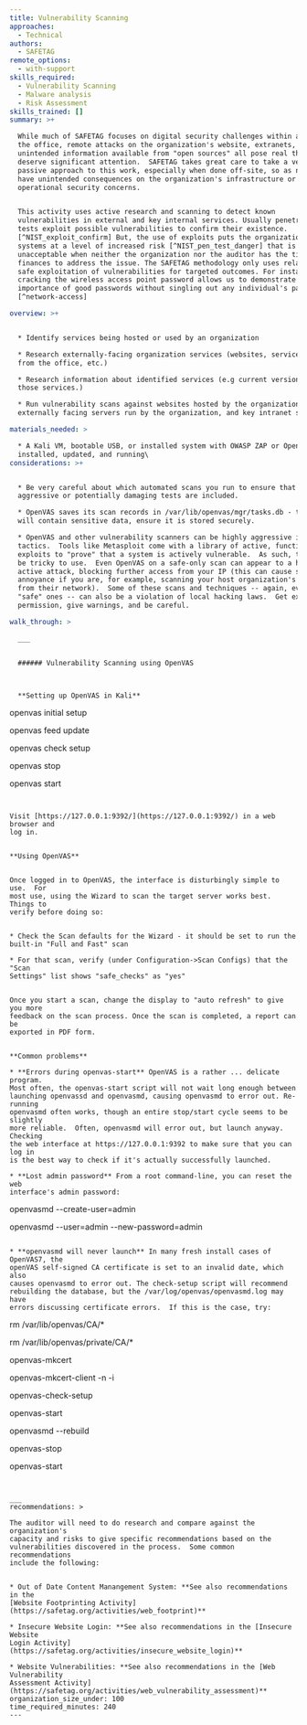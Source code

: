 ```yaml
---
title: Vulnerability Scanning
approaches:
  - Technical
authors:
  - SAFETAG
remote_options:
  - with-support
skills_required:
  - Vulnerability Scanning
  - Malware analysis
  - Risk Assessment
skills_trained: []
summary: >+

  While much of SAFETAG focuses on digital security challenges within and around
  the office, remote attacks on the organization's website, extranets, and
  unintended information available from "open sources" all pose real threats and
  deserve significant attention.  SAFETAG takes great care to take a very
  passive approach to this work, especially when done off-site, so as not to
  have unintended consequences on the organization's infrastructure or undermine
  operational security concerns.


  This activity uses active research and scanning to detect known
  vulnerabilities in external and key internal services. Usually penetration
  tests exploit possible vulnerabilities to confirm their existence.
  [^NIST_exploit_confirm] But, the use of exploits puts the organization's
  systems at a level of increased risk [^NIST_pen_test_danger] that is
  unacceptable when neither the organization nor the auditor has the time or
  finances to address the issue. The SAFETAG methodology only uses relatively
  safe exploitation of vulnerabilities for targeted outcomes. For instance,
  cracking the wireless access point password allows us to demonstrate the
  importance of good passwords without singling out any individual's passwords.
  [^network-access]

overview: >+


  * Identify services being hosted or used by an organization

  * Research externally-facing organization services (websites, services hosted
  from the office, etc.)

  * Research information about identified services (e.g current versions of
  those services.)

  * Run vulnerability scans against websites hosted by the organization,
  externally facing servers run by the organization, and key intranet servers.

materials_needed: >

  * A Kali VM, bootable USB, or installed system with OWASP ZAP or OpenVAS
  installed, updated, and running\
considerations: >+


  * Be very careful about which automated scans you run to ensure that no
  aggressive or potentially damaging tests are included.

  * OpenVAS saves its scan records in /var/lib/openvas/mgr/tasks.db - this file
  will contain sensitive data, ensure it is stored securely.

  * OpenVAS and other vulnerability scanners can be highly aggressive in their
  tactics.  Tools like Metasploit come with a library of active, functional
  exploits to "prove" that a system is actively vulnerable.  As such, these can
  be tricky to use.  Even OpenVAS on a safe-only scan can appear to a host as an
  active attack, blocking further access from your IP (this can cause some
  annoyance if you are, for example, scanning your host organization's website
  from their network).  Some of these scans and techniques -- again, even the
  "safe" ones -- can also be a violation of local hacking laws.  Get explicit
  permission, give warnings, and be careful.

walk_through: >

  ___


  ###### Vulnerability Scanning using OpenVAS



  **Setting up OpenVAS in Kali**


  ```

  openvas initial setup

  openvas feed update

  openvas check setup

  openvas stop

  openvas start

  ```


  Visit [https://127.0.0.1:9392/](https://127.0.0.1:9392/) in a web browser and
  log in.


  **Using OpenVAS**


  Once logged in to OpenVAS, the interface is disturbingly simple to use.  For
  most use, using the Wizard to scan the target server works best.  Things to
  verify before doing so:


  * Check the Scan defaults for the Wizard - it should be set to run the
  built-in "Full and Fast" scan

  * For that scan, verify (under Configuration->Scan Configs) that the "Scan
  Settings" list shows "safe_checks" as "yes"


  Once you start a scan, change the display to "auto refresh" to give you more
  feedback on the scan process. Once the scan is completed, a report can be
  exported in PDF form.


  **Common problems**

  * **Errors during openvas-start** OpenVAS is a rather ... delicate program.
  Most often, the openvas-start script will not wait long enough between
  launching openvassd and openvasmd, causing openvasmd to error out. Re-running
  openvasmd often works, though an entire stop/start cycle seems to be slightly
  more reliable.  Often, openvasmd will error out, but launch anyway.  Checking
  the web interface at https://127.0.0.1:9392 to make sure that you can log in
  is the best way to check if it's actually successfully launched.

  * **Lost admin password** From a root command-line, you can reset the web
  interface's admin password:

  ```

  openvasmd --create-user=admin

  openvasmd --user=admin --new-password=admin

  ```

  * **openvasmd will never launch** In many fresh install cases of OpenVAS7, the
  openVAS self-signed CA certificate is set to an invalid date, which also
  causes openvasmd to error out. The check-setup script will recommend
  rebuilding the database, but the /var/log/openvas/openvasmd.log may have
  errors discussing certificate errors.  If this is the case, try:

  ```

  rm /var/lib/openvas/CA/*

  rm /var/lib/openvas/private/CA/*

  openvas-mkcert

  openvas-mkcert-client -n -i

  openvas-check-setup

  openvas-start

  openvasmd --rebuild

  openvas-stop

  openvas-start

  ```


  ___
recommendations: >

  The auditor will need to do research and compare against the organization's
  capacity and risks to give specific recommendations based on the
  vulnerabilities discovered in the process.  Some common recommendations
  include the following:


  * Out of Date Content Manangement System: **See also recommendations in the
  [Website Footprinting Activity](https://safetag.org/activities/web_footprint)**

  * Insecure Website Login: **See also recommendations in the [Insecure Website
  Login Activity](https://safetag.org/activities/insecure_website_login)**

  * Website Vulnerabilities: **See also recommendations in the [Web Vulnerability
  Assessment Activity](https://safetag.org/activities/web_vulnerability_assessment)**
organization_size_under: 100
time_required_minutes: 240
---
```


